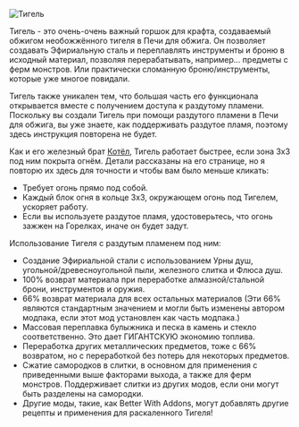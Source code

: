 ![Тигель](block:betterwithmods:cooking_pot)

Тигель - это очень-очень важный горшок для крафта, создаваемый обжигом необожжённого тигеля в Печи для обжига. Он позволяет создавать Эфириальную сталь и переплавлять инструменты и броню в исходный материал, позволяя перерабатывать, например... предметы с ферм монстров. Или практически сломанную броню/инструменты, которые уже многое повидали.

Тигель также уникален тем, что большая часть его функционала открывается вместе с получением доступа к раздутому пламени. Поскольку вы создали Тигель при помощи раздутого пламени в Печи для обжига, вы уже знаете, как поддерживать раздутое пламя, поэтому здесь инструкция повторена не будет.

Как и его железный брат [Котёл](block:betterwithmods:cooking_pot@1), Тигель работает быстрее, если зона 3x3 под ним покрыта огнём. Детали рассказаны на его странице, но я повторю их здесь для точности и чтобы вам было меньше кликать:
* Требует огонь прямо под собой.
* Каждый блок огня в кольце 3x3, окружающем огонь под Тигелем, ускоряет работу.
* Если вы используете раздутое пламя, удостоверьтесь, что огонь зажжен на Горелках, иначе он будет задут.

Использование Тигеля с раздутым пламенем под ним:
* Создание Эфириальной стали с использованием Урны душ, угольной/древесноугольной пыли, железного слитка и Флюса душ.
* 100% возврат материала при переработке алмазной/стальной брони, инструментов и оружия.
* 66% возврат материала для всех остальных материалов (Эти 66% являются стандартным значением и могли быть изменены автором модпака, если этот мод установлен как часть модпака.)
* Массовая переплавка булыжника и песка в камень и стекло соответственно. Это дает ГИГАНТСКУЮ экономию топлива.
* Переработка других металлических предметов, тоже с 66% возвратом, но с переработкой без потерь для некоторых предметов.
* Сжатие самородков в слитки, в основном для применения с приведенными выше факторами выхода, а также для ферм монстров. Поддерживает слитки из других модов, если они могут быть разделены на самородки.
* Другие моды, такие, как Better With Addons, могут добавлять другие рецепты и применения для раскаленного Тигеля!
